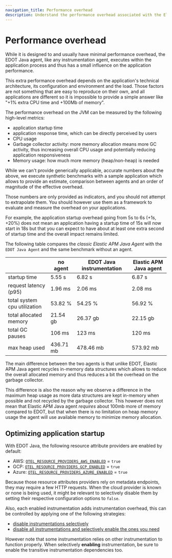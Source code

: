 ```yaml
---
navigation_title: Performance overhead
description: Understand the performance overhead associated with the Elastic Distribution of OpenTelemetry (EDOT) Java Agent compared to the classic Elastic APM agent and no agent.
---
```

# Performance overhead

While it is designed to and usually have minimal performance overhead, the EDOT Java agent, like any instrumentation agent,
executes within the application process and thus has a small influence on the application performance. 

This extra performance overhead depends on the application's technical architecture, its configuration and environment and 
the load. Those factors are not something that are easy to reproduce on their own, and all applications are different so 
it is impossible to provide a simple answer like "+1% extra CPU time and +100Mb of memory".

The performance overhead on the JVM can be measured by the following high-level metrics:

- application startup time
- application response time, which can be directly perceived by users
- CPU usage
- Garbage collector activity: more memory allocation means more GC activity, thus increasing overall CPU usage and potentially reducing application responsiveness
- Memory usage: how much more memory (heap/non-heap) is needed

While we can't provide generically applicable, accurate numbers about the above, we execute synthetic benchmarks with a sample application
which allows to provide an estimate, comparison between agents and an order of magnitude of the effective overhead.

Those numbers are only provided as indicators, and you should not attempt to extrapolate them. You should however use
them as a framework to evaluate and measure the overhead on your applications.

For example, the application startup overhead going from 5s to 6s (+1s, +20%) does not mean an application having a startup time of
15s will now start in 18s but that you can expect to have about at least one extra second of startup time and the overall
impact remains limited.

The following table compares the *classic Elastic APM Java Agent* with the `EDOT Java Agent` and the same benchmark without an agent.

|                              | no agent  | EDOT Java instrumentation | Elastic APM Java agent |
|------------------------------|-----------|---------------------------|------------------------|
| startup time                 | 5.55 s    | 6.82 s                    | 6.87 s                 |
| request latency (p95)        | 1.96 ms   | 2.06 ms                   | 2.08 ms                |
| total system cpu utilization | 53.82 %   | 54.25 %                   | 56.92 %                |
| total allocated memory       | 21.54 gb  | 26.37 gb                  | 22.15 gb               |
| total GC pauses              | 106 ms    | 123 ms                    | 120 ms                 |
| max heap used                | 436.71 mb | 478.46 mb                 | 573.92 mb              |

The main difference between the two agents is that unlike EDOT, Elastic APM Java agent recycles in-memory data
structures which allows to reduce the overall allocated memory and thus reduces a bit the overhead on the garbage collector.

This difference is also the reason why we observe a difference in the maximum heap usage as more data structures are kept
in-memory when possible and not recycled by the garbage collector. This however does not mean that Elastic APM Java agent _requires_
about 100mb more of memory compared to EDOT, but that when there is no limitation on heap memory usage the agent will
use available memory to minimize memory allocation.

## Optimizing application startup

With EDOT Java, the following resource attribute providers are enabled by default:

- AWS: [`OTEL_RESOURCE_PROVIDERS_AWS_ENABLED`](./configuration#configuration-options) = `true`
- GCP: [`OTEL_RESOURCE_PROVIDERS_GCP_ENABLED`](./configuration#configuration-options) = `true`
- Azure: [`OTEL_RESOURCE_PROVIDERS_AZURE_ENABLED`](./configuration#configuration-options) = `true`

Because those resource attributes providers rely on metadata endpoints, they may require a few HTTP requests.
When the cloud provider is known or none is being used, it might be relevant to selectively disable them by setting
their respective configuration options to `false`.

Also, each enabled instrumentation adds instrumentation overhead, this can be controlled by applying one of the following strategies:

- [disable instrumentations selectively](https://opentelemetry.io/docs/zero-code/java/agent/disable/#suppressing-specific-agent-instrumentation)
- [disable all instrumentations and selectively enable the ones you need](https://opentelemetry.io/docs/zero-code/java/agent/disable/#enable-only-specific-instrumentation)

However note that some instrumentation relies on other instrumentation to function properly.
When selectively **enabling** instrumentation, be sure to enable the transitive instrumentation dependencies too.
